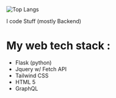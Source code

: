 ![Top Langs](https://github-readme-stats.vercel.app/api/top-langs/?username=Nonook-3352)


I code Stuff (mostly Backend)


# My web tech stack :
- Flask (python)
- Jquery w/ Fetch API
- Tailwind CSS
- HTML 5
- GraphQL
